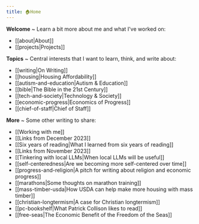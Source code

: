 ```yaml
---
title: 🏠Home 
---
```


**Welcome** ~ Learn a bit more about me and what I've worked on:
- [[about|About]]
- [[projects|Projects]]

**Topics** ~ Central interests that I want to learn, think, and write about:
- [[writing|On Writing]]
- [[housing|Housing Affordability]]
- [[autism-and-education|Autism & Education]]
- [[bible|The Bible in the 21st Century]]
- [[tech-and-society|Technology & Society]]
- [[economic-progress|Economics of Progress]]
- [[chief-of-staff|Chief of Staff]]

**More** ~ Some other writing to share:
- [[Working with me]]
- [[Links from December 2023]]
- [[Six years of reading|What I learned from six years of reading]]
- [[Links from November 2023]]
- [[Tinkering with local LLMs|When local LLMs will be useful]]
- [[self-centeredness|Are we becoming more self-centered over time]]
- [[progress-and-religion|A pitch for writing about religion and economic progress]]
- [[marathons|Some thoughts on marathon training]]
- [[mass-timber-usda|How USDA can help make more housing with mass timber]]
- [[christian-longtermism|A case for Christian longtermism]]
- [[pc-bookshelf|What Patrick Collison likes to read]]
- [[free-seas|The Economic Benefit of the Freedom of the Seas]] 
